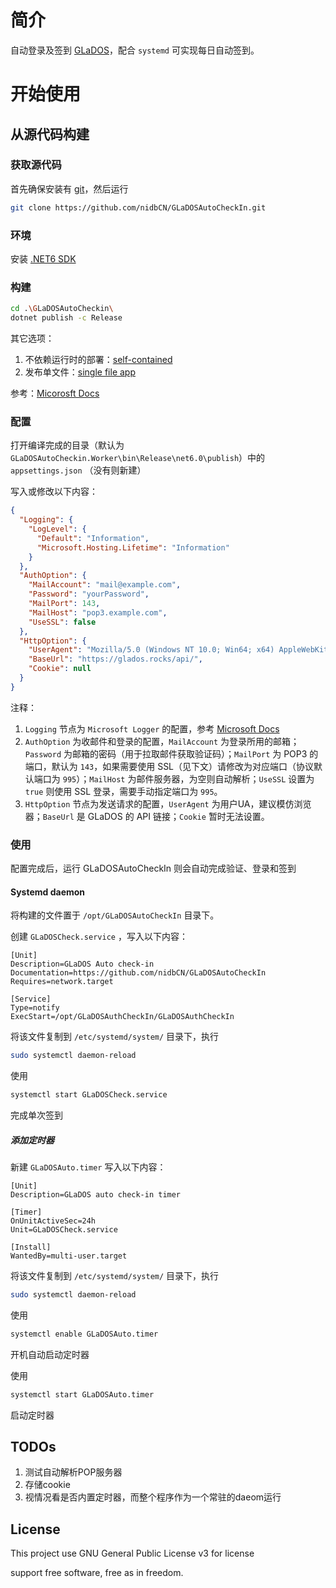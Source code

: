 # 简介
自动登录及签到 [GLaDOS](https://glados.rocks/)，配合 `systemd` 可实现每日自动签到。

# 开始使用

## 从源代码构建

### 获取源代码

首先确保安装有 [git](https://git-scm.com/)，然后运行

```sh
git clone https://github.com/nidbCN/GLaDOSAutoCheckIn.git
```

### 环境

安装 [.NET6 SDK](https://docs.microsoft.com/en-us/dotnet/core/sdk)

### 构建

```sh
cd .\GLaDOSAutoCheckin\
dotnet publish -c Release
```

其它选项：

1. 不依赖运行时的部署：[self-contained](https://docs.microsoft.com/en-us/dotnet/core/deploying/#publish-self-contained)
2. 发布单文件：[single file app](https://docs.microsoft.com/en-us/dotnet/core/deploying/single-file/overview#publish-a-single-file-app---cli)

参考：[Micorosft Docs](https://docs.microsoft.com/en-us/dotnet/core/deploying)

### 配置

打开编译完成的目录（默认为 `GLaDOSAutoCheckin.Worker\bin\Release\net6.0\publish`）中的 `appsettings.json` （没有则新建）

写入或修改以下内容：

```json
{
  "Logging": {
    "LogLevel": {
      "Default": "Information",
      "Microsoft.Hosting.Lifetime": "Information"
    }
  },
  "AuthOption": {
    "MailAccount": "mail@example.com",
    "Password": "yourPassword",
    "MailPort": 143,
    "MailHost": "pop3.example.com",
    "UseSSL": false
  },
  "HttpOption": {
    "UserAgent": "Mozilla/5.0 (Windows NT 10.0; Win64; x64) AppleWebKit/537.36 (KHTML, like Gecko) Chrome/88.0.4324.182 Safari/537.36",
    "BaseUrl": "https://glados.rocks/api/",
    "Cookie": null
  }
}
```

注释：
1. `Logging` 节点为 `Microsoft Logger` 的配置，参考 [Microsoft Docs](https://docs.microsoft.com/en-us/dotnet/core/extensions/logging?tabs=command-line#configure-logging)
2. `AuthOption` 为收邮件和登录的配置，`MailAccount` 为登录所用的邮箱；`Password` 为邮箱的密码（用于拉取邮件获取验证码）；`MailPort` 为 POP3 的端口，默认为 `143`，如果需要使用 SSL（见下文）请修改为对应端口（协议默认端口为 `995`）；`MailHost` 为邮件服务器，为空则自动解析；`UseSSL` 设置为 `true` 则使用 SSL 登录，需要手动指定端口为 `995`。
3. `HttpOption` 节点为发送请求的配置，`UserAgent` 为用户UA，建议模仿浏览器；`BaseUrl` 是 GLaDOS 的 API 链接；`Cookie` 暂时无法设置。
 
### 使用

配置完成后，运行 GLaDOSAutoCheckIn 则会自动完成验证、登录和签到

#### Systemd daemon

将构建的文件置于 `/opt/GLaDOSAutoCheckIn` 目录下。

创建 `GLaDOSCheck.service` ，写入以下内容：

```service
[Unit]
Description=GLaDOS Auto check-in
Documentation=https://github.com/nidbCN/GLaDOSAutoCheckIn
Requires=network.target

[Service]
Type=notify
ExecStart=/opt/GLaDOSAuthCheckIn/GLaDOSAuthCheckIn
```

将该文件复制到 `/etc/systemd/system/` 目录下，执行

```sh
sudo systemctl daemon-reload
```

使用 

```sh
systemctl start GLaDOSCheck.service
```

完成单次签到

##### 添加定时器

新建 `GLaDOSAuto.timer` 写入以下内容：

```service
[Unit]
Description=GLaDOS auto check-in timer

[Timer]
OnUnitActiveSec=24h
Unit=GLaDOSCheck.service

[Install]
WantedBy=multi-user.target
```

将该文件复制到 `/etc/systemd/system/` 目录下，执行

```sh
sudo systemctl daemon-reload
```

使用 

```sh
systemctl enable GLaDOSAuto.timer
```

开机自动启动定时器

使用

```sh
systemctl start GLaDOSAuto.timer
```

启动定时器

## TODOs

1. 测试自动解析POP服务器
2. 存储cookie
3. 视情况看是否内置定时器，而整个程序作为一个常驻的daeom运行

## License

This project use GNU General Public License v3 for license

support free software, free as in freedom.